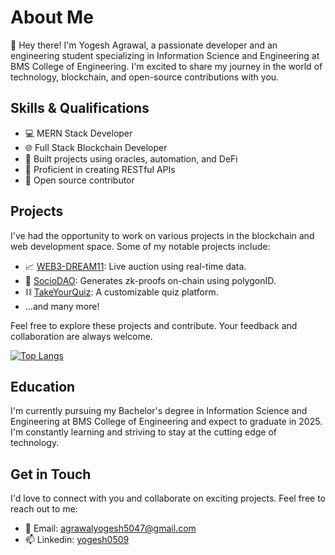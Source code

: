 # About Me

👋 Hey there! I'm Yogesh Agrawal, a passionate developer and an engineering student specializing in Information Science and Engineering at BMS College of Engineering. I'm excited to share my journey in the world of technology, blockchain, and open-source contributions with you.

## Skills & Qualifications

- 💻 MERN Stack Developer
- 🌐 Full Stack Blockchain Developer
- 🔗 Built projects using oracles, automation, and DeFi
- 📡 Proficient in creating RESTful APIs
- 🚀 Open source contributor

## Projects

I've had the opportunity to work on various projects in the blockchain and web development space. Some of my notable projects include:

- 📈 [WEB3-DREAM11](https://github.com/yogesh0509/web3-DREAM11): Live auction using real-time data.
- 🔄 [SocioDAO](https://github.com/yogesh0509/SocioDAO): Generates zk-proofs on-chain using polygonID.
- ⛓️ [TakeYourQuiz](https://github.com/yogesh0509/TakeYourQuiz): A customizable quiz platform.
- ...and many more!

Feel free to explore these projects and contribute. Your feedback and collaboration are always welcome.

[![Top Langs](https://github-readme-stats.vercel.app/api/top-langs/?username=yogesh0509&layout=compact&theme=dark)](https://github.com/anuraghazra/github-readme-stats)

## Education

I'm currently pursuing my Bachelor's degree in Information Science and Engineering at BMS College of Engineering and expect to graduate in 2025. I'm constantly learning and striving to stay at the cutting edge of technology.

## Get in Touch

I'd love to connect with you and collaborate on exciting projects. Feel free to reach out to me:

- 📧 Email: [agrawalyogesh5047@gmail.com](agrawalyogesh5047@gmail.com)
- 📫 Linkedin: [yogesh0509](https://www.linkedin.com/in/yogesh0509)
